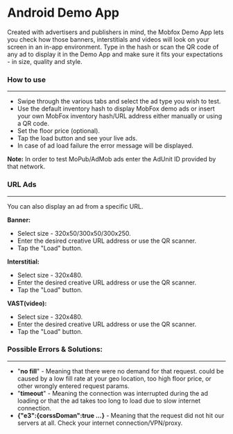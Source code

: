 
# Android Demo App

Created with advertisers and publishers in mind, the Mobfox Demo App lets you check how those banners, interstitials and videos will look on your screen in an in-app environment. Type in the hash or scan the QR code of any ad to display it in the Demo App and make sure it fits your expectations - in size, quality and style.

### How to use
***
* Swipe through the various tabs and select the ad type you wish to test.
* Use the default inventory hash to display MobFox demo ads or insert your own MobFox inventory hash/URL address either manually or using a QR code.
* Set the floor price (optional).
* Tap the load button and see your live ads.
* In case of ad load failure the error message will be displayed.

**Note:** In order to test MoPub/AdMob ads enter the AdUnit ID provided by that network.
### URL Ads
***
You can also display an ad from a specific URL.

**Banner:**
* Select size - 320x50/300x50/300x250.
* Enter the desired creative URL address or use the QR scanner.
* Tap the "Load" button.

**Interstitial:**
* Select size - 320x480.
* Enter the desired creative URL address or use the QR scanner.
* Tap the "Load" button.

**VAST(video):**
* Select size - 320x480.
* Enter the desired creative URL address or use the QR scanner.
* Tap the "Load" button.

### Possible Errors & Solutions:
***
- "**no fill**" - Meaning that there were no demand for that request. 
could be caused by a low fill rate at your geo location, too high floor price, or other wrongly entered request params.
- "**timeout**" - Meaning the connection was interrupted during the ad loading or that the ad takes too long to load due to slow internet connection.
- **{"e3":{corssDoman":true ...}** - Meaning that the request did not hit our servers at all. Check your internet connection/VPN/proxy.
